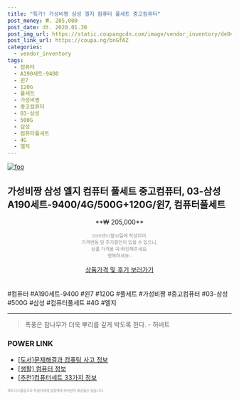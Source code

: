 ```yaml
--- 
title: "특가! 가성비짱 삼성 엘지 컴퓨터 풀세트 중고컴퓨터" 
post_money: ₩. 205,000 
post_date: dt. 2020.01.30 
post_img_url: https://static.coupangcdn.com/image/vendor_inventory/de04/d91843d3e70ef1b0eff5564c73f3ea88c0a4a1737210df1e24ddb222288a.jpg 
post_link_url: https://coupa.ng/bnGfAZ 
categories: 
  - vendor_inventory 
tags: 
  - 컴퓨터 
  - A190세트-9400 
  - 윈7 
  - 120G 
  - 풀세트 
  - 가성비짱 
  - 중고컴퓨터 
  - 03-삼성 
  - 500G 
  - 삼성 
  - 컴퓨터풀세트 
  - 4G 
  - 엘지 
--- 
```

[![foo](https://static.coupangcdn.com/image/vendor_inventory/de04/d91843d3e70ef1b0eff5564c73f3ea88c0a4a1737210df1e24ddb222288a.jpg)](https://coupa.ng/bnGfAZ) 

## 가성비짱 삼성 엘지 컴퓨터 풀세트 중고컴퓨터, 03-삼성 A190세트-9400/4G/500G+120G/윈7, 컴퓨터풀세트 
<p style="text-align: center;">**₩ 205,000**</p> 
<p style="text-align: center;"><span style="color: #898c8f; font-family: Georgia,Times,serif; font-size: 0.75em;">2020년01월30일에 작성되어, <br>가격변동 및 추가할인이 있을 수 있으니,<br> 상품 가격을 꼭!확인해주세요.<br>행복하세요~</span> 
</p>	 
<div markdown="0" style="text-align: center;"><a href="https://coupa.ng/bnGfAZ" class="btn btn--success">상품가격 및 후기 보러가기</a></div> 
<br><br> 
  #컴퓨터 #A190세트-9400 #윈7 #120G #풀세트 #가성비짱 #중고컴퓨터 #03-삼성 #500G #삼성 #컴퓨터풀세트 #4G #엘지 
<hr> 

> 폭풍은 참나무가 더욱 뿌리를 깊게 박도록 한다. - 허버트 


### POWER LINK

* <a href="https://blog.naver.com/santokki14/221765024771" target="_blank">[도서]문제해결과 컴퓨팅 사고 정보</a>
* <a href="https://blog.naver.com/fasyy4321/221762533220" target="_blank"> [생활] 컴퓨터 정보 </a>
* <a href="https://blog.naver.com/fasyy4321/221789580235" target="_blank">[추천]컴퓨터세트 33가지 정보</a>

<span style="color: #898c8f; font-family: Georgia,Times,serif; font-size: 0.55em;">파트너스활동으로 작성자에게 일정액의 커미션이 제공될수 있습니다.</span> 
